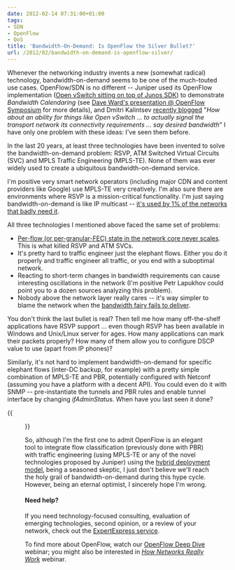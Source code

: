 ```yaml
---
date: 2012-02-14 07:31:00+01:00
tags:
- SDN
- OpenFlow
- QoS
title: 'Bandwidth-On-Demand: Is OpenFlow the Silver Bullet?'
url: /2012/02/bandwidth-on-demand-is-openflow-silver/
---
```

Whenever the networking industry invents a new (somewhat radical) technology, bandwidth-on-demand seems to be one of the much-touted use cases. OpenFlow/SDN is no different -- Juniper used its OpenFlow implementation ([Open vSwitch sitting on top of Junos SDK](https://developer.juniper.net/content/dam/jdn/Programmable%20Networks/OpenFLow_APP_JDN_Overview.pdf)) to demonstrate *Bandwidth Calendaring* (see [Dave Ward's presentation @ OpenFlow Symposium](https://player.vimeo.com/video/31205041?title=0&byline=0&portrait=0) for more details), and Dmitri Kalintsev [recently blogged](http://telecomoccasionally.wordpress.com/2012/02/11/should-sdn-and-mpls-kiss-and-make-out/) "*How about an ability for things like Open vSwitch \... to actually signal the transport network its connectivity requirements \... say desired bandwidth*" I have only one problem with these ideas: I've seen them before.
<!--more-->
In the last 20 years, at least three technologies have been invented to solve the bandwidth-on-demand problem: RSVP, ATM Switched Virtual Circuits (SVC) and MPLS Traffic Engineering (MPLS-TE). None of them was ever widely used to create a ubiquitous bandwidth-on-demand service.

I'm positive very smart network operators (including major CDN and content providers like Google) use MPLS-TE very creatively. I'm also sure there are environments where RSVP is a mission-critical functionality. I'm just saying bandwidth-on-demand is like IP multicast -- [it's used by 1% of the networks that badly need it](http://www.fragmentationneeded.net/2011/12/pricing-and-trading-networks-down-is-up.html).

All three technologies I mentioned above faced the same set of problems:

-   [Per-flow (or per-granular-FEC) state in the network core never scales](/2011/10/openflow-and-state-explosion/). This is what killed RSVP and ATM SVCs.
-   It's pretty hard to traffic engineer just the elephant flows. Either you do it properly and traffic engineer all traffic, or you end with a suboptimal network.
-   Reacting to short-term changes in bandwidth requirements can cause interesting oscillations in the network (I'm positive Petr Lapukhov could point you to a dozen sources analyzing this problem).
-   Nobody above the network layer really cares -- it's way simpler to blame the network when the [bandwidth fairy fails to deliver](http://en.wikipedia.org/wiki/Fallacies_of_Distributed_Computing).

You don't think the last bullet is real? Then tell me how many off-the-shelf applications have RSVP support \... even though RSVP has been available in Windows and Unix/Linux server for ages. How many applications can mark their packets properly? How many of them allow you to configure DSCP value to use (apart from IP phones)?

Similarly, it's not hard to implement bandwidth-on-demand for specific elephant flows (inter-DC backup, for example) with a pretty simple combination of MPLS-TE and PBR, potentially configured with Netconf (assuming you have a platform with a decent API). You could even do it with SNMP -- pre-instantiate the tunnels and PBR rules and enable tunnel interface by changing *ifAdminStatus*. When have you last seen it done?

{{<figure src="/2012/02/s400-HolyGrail.jpg" caption="Looking for the Holy Grail?">}}

So, although I'm the first one to admit OpenFlow is an elegant tool to integrate flow classification (previously done with PBR) with traffic engineering (using MPLS-TE or any of the novel technologies proposed by Juniper) using the [hybrid deployment model](/2011/11/openflow-deployment-models/), being a seasoned skeptic, I just don't believe we'll reach the holy grail of bandwidth-on-demand during this hype cycle. However, being an eternal optimist, I sincerely hope I'm wrong.

#### Need help?

If you need technology-focused consulting, evaluation of emerging technologies, second opinion, or a review of your network, check out the [ExpertExpress service](http://www.ipspace.net/ExpertExpress).

To find more about OpenFlow, watch our [OpenFlow Deep Dive](https://www.ipspace.net/OpenFlow_Deep_Dive) webinar; you might also be interested in *[How Networks Really Work](https://www.ipspace.net/How_Networks_Really_Work)* webinar.